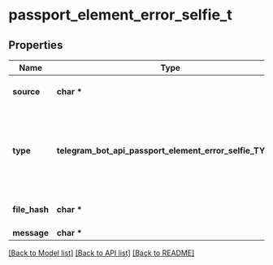 # passport_element_error_selfie_t

## Properties
Name | Type | Description | Notes
------------ | ------------- | ------------- | -------------
**source** | **char \*** | Error source, must be *selfie* | [default to 'selfie']
**type** | **telegram_bot_api_passport_element_error_selfie_TYPE_e** | The section of the user&#39;s Telegram Passport which has the issue, one of “passport”, “driver\\_license”, “identity\\_card”, “internal\\_passport” | 
**file_hash** | **char \*** | Base64-encoded hash of the file with the selfie | 
**message** | **char \*** | Error message | 

[[Back to Model list]](../README.md#documentation-for-models) [[Back to API list]](../README.md#documentation-for-api-endpoints) [[Back to README]](../README.md)


